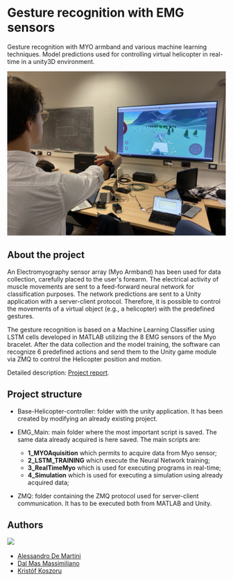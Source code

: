 # Gesture recognition with EMG sensors

Gesture recognition with MYO armband and various machine learning techniques. Model predictions used for controlling virtual helicopter in real-time in a unity3D environment.

![EMGProject_image](https://github.com/koszoru-kristof/EMG---Myo-gesture-recognition/blob/f435db0a4ae26560d868a9042739bcb112ec8c69/EMGProject_image.jpg)


## About the project

An Electromyography sensor array (Myo Armband) has been used for data collection, carefully placed to the user's forearm. The electrical activity of muscle movements are sent to a feed-forward neural network for classification purposes. The network predictions are sent to a Unity application with a server-client protocol. Therefore, it is possible to control the movements of a virtual object (e.g., a helicopter) with the predefined gestures.

The gesture recognition is based on a Machine Learning Classifier using LSTM cells developed in MATLAB utilizing the 8 EMG sensors of the Myo bracelet. After the data collection and the model training, the software can recognize 6 predefined actions and send them to the Unity game module via ZMQ to control the Helicopter position and motion.

Detailed description: [Project report](https://github.com/koszoru-kristof/EMG---Myo-gesture-recognition/blob/f435db0a4ae26560d868a9042739bcb112ec8c69/EmgProject_report.pdf).


## Project structure

- Base-Helicopter-controller: folder with the unity application. It has been created by modifying an already existing project.

- EMG_Main: main folder where the most important script is saved. The same data already acquired is here saved. The main scripts are:
    - __1_MYOAquisition__ which permits to acquire data from Myo sensor;
    - __2_LSTM_TRAINING__ which execute the Neural Network training;
    - __3_RealTimeMyo__ which is used for executing programs in real-time;
    - __4_Simulation__ which is used for executing a simulation using already acquired data;

- ZMQ: folder containing the ZMQ protocol used for server-client communication. It has to be executed both from MATLAB and Unity.

## Authors

<a href="https://github.com/koszoru-kristof/Myo_EMG-GestureRecognition/graphs/contributors">
  <img src="https://contrib.rocks/image?repo=koszoru-kristof/Myo_EMG-GestureRecognition" />
</a>

* [Alessandro De Martini](https://github.com/AlessandroDeMartini)
* [Dal Mas Massimiliano](https://github.com/max-codeware)
* [Kristóf Koszoru](https://github.com/koszoru-kristof)

